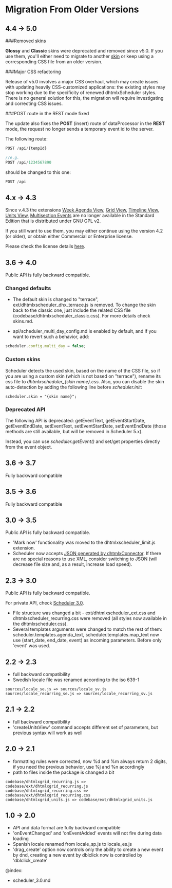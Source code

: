 Migration From Older Versions 
==============

## 4.4 -> 5.0

###Removed skins

**Glossy** and **Classic** skins were deprecated and removed since v5.0.
If you use them, you'll either need to migrate to another [skin](skins.md) or keep using a corresponding CSS file from an older version.

###Major CSS refactoring

Release of v5.0 involves a major CSS overhaul, which may create issues with updating heavily CSS-customized applications: the existing styles may stop working due to the specificity of renewed dhtmlxScheduler styles.
There is no general solution for this, the migration will require investigating and correcting CSS issues.

###POST route in the REST mode fixed

The update also fixes the **POST** (insert) route of dataProcessor in the **REST** mode, the request no longer sends a temporary event id to the server.

The following route:

~~~js
POST /api/{tempId}

//e.g.
POST /api/1234567890
~~~

should be changed to this one:

~~~js
POST /api
~~~

## 4.x -> 4.3

Since v.4.3 the extensions [Week Agenda View](weekagenda_view.md), [Grid View](grid_view.html), [Timeline View](timeline_view.md), [Units View](units_view.md), [Multisection Events](api/scheduler_multisection_config.md) 
are no longer available in the Standard Edition that is distributed under GNU GPL v2.

If you still want to use them, you may either continue using the version 4.2 (or older), or obtain either Commercial or Enterprise license.

Please check the license details [here](http://dhtmlx.com/docs/products/dhtmlxScheduler/#licenses).

## 3.6 -> 4.0

Public API is fully backward compatible.


### Changed defaults

- The default skin is changed to "terrace", ext/dhtmlxscheduler_dhx_terrace.js is removed. To change the skin back to the classic one, just include the related CSS file (codebase/dhtmlxscheduler_classic.css). 
For more details check skins.md.

- api/scheduler_multi_day_config.md is enabled by default, and if you want to revert such a behavior, add:

~~~js
scheduler.config.multi_day = false;
~~~


### Custom skins

Scheduler detects the used skin, based on the name of the CSS file, so if you are using a custom skin (which is not based on "terrace"), rename its css file to *dhtmlxscheduler_{skin name}.css*. 
Also, you can disable the skin auto-detection by adding the following line before *scheduler.init*:

~~~
scheduler.skin = "{skin name}";
~~~

### Deprecated API

The following API is deprecated: getEventText, getEventStartDate, getEventEndDate, setEventText, setEventStartDate, setEventEndDate  (those methods are still available, but will be removed in Scheduler 5.x).

Instead, you can use *scheduler.getEvent()* and set/get properties directly from the event object.


## 3.6 -> 3.7

Fully backward compatible

## 3.5 -> 3.6

Fully backward compatible

## 3.0 -> 3.5

Public API is fully backward compatible. 
  
+ 'Mark now' functionality was moved to the dhtmlxscheduler_limit.js extension. 
+ Scheduler now accepts [JSON generated by dhtmlxConnector](server_integration.md#retrievingdatainjsonformat). 
If there are no special reasons to use XML, consider switching to JSON (will decrease file size and, as a result, increase load speed).

## 2.3 -> 3.0

Public API is fully backward compatible. 
  
For private API, check  [Scheduler 3.0](scheduler_3.0.md).

+ File structure was changed a bit - ext/dhtmlxscheduler_ext.css and dhtmlxscheduler_recurring.css were removed (all styles now available in the dhtmlxscheduler.css).
+ Several templates arguments were changed to match the rest of them: scheduler.templates.agenda_text, scheduler.templates.map_text now use (start_date, end_date, event) as incoming parameters. Before only 'event' was used.

## 2.2 -> 2.3


+ full backward compatibility
+ Swedish locale file was renamed according to the iso 639-1

~~~
sources/locale_se.js => sources/locale_sv.js
sources/locale_recurring_se.js => sources/locale_recurring_sv.js
~~~

## 2.1 -> 2.2


+ full backward compatibility
+ 'createUnitsView' command accepts different set of parameters, but previous syntax will work as well


## 2.0 -> 2.1 


+ formatting rules were corrected, now %d and %m always return 2 digits, if you need the previous behavior, use %j and %n accordingly
+ path to files inside the package is changed a bit

~~~
codebase/dhtmlxgrid_recurring.js => codebase/ext/dhtmlxgrid_recurring.js
codebase/dhtmlxgrid_recurring.css => codebase/ext/dhtmlxgrid_recurring.css
codebase/dhtmlxgrid_units.js => codebase/ext/dhtmlxgrid_units.js
~~~


## 1.0 -> 2.0


+ API and data format are fully backward compatible
+ 'onEventChanged' and 'onEventAdded' events will not fire during data loading
+ Spanish locale renamed from locale_sp.js to locale_es.js
+ 'drag_create' option now controls only the ability to create a new event by dnd, creating a new event by dblclick now is controlled by 'dblclick_create'


@index:
- scheduler_3.0.md



